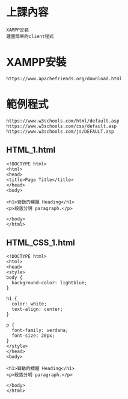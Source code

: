 # 上課內容
```
XAMPP安裝
建置簡單的client程式
```

# XAMPP安裝
```
https://www.apachefriends.org/download.html
```

# 範例程式
```
https://www.w3schools.com/html/default.asp
https://www.w3schools.com/css/default.asp
https://www.w3schools.com/js/DEFAULT.asp
```
## HTML_1.html
```
<!DOCTYPE html>
<html>
<head>
<title>Page Title</title>
</head>
<body>

<h1>聳動的標題 Heading</h1>
<p>段落分明 paragraph.</p>

</body>
</html>

```

## HTML_CSS_1.html
```
<!DOCTYPE html>
<html>
<head>
<style>
body {
  background-color: lightblue;
}

h1 {
  color: white;
  text-align: center;
}

p {
  font-family: verdana;
  font-size: 20px;
}
</style>
</head>
<body>

<h1>聳動的標題 Heading</h1>
<p>段落分明 paragraph.</p>

</body>
</html>

```

##
```


```

##
```


```
